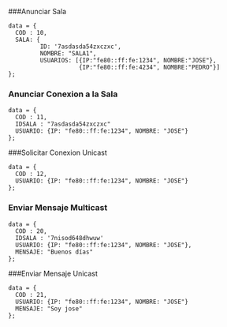 ###Anunciar Sala

```
data = {
  COD : 10,
  SALA: {
         ID: '7asdasda54zxczxc',
         NOMBRE: "SALA1",
         USUARIOS: [{IP:"fe80::ff:fe:1234", NOMBRE:"JOSE"},
                    {IP:"fe80::ff:fe:4234", NOMBRE:"PEDRO"}]      
};
```

### Anunciar Conexion a la Sala

```
data = {
  COD : 11,
  IDSALA : "7asdasda54zxczxc"
  USUARIO: {IP: "fe80::ff:fe:1234", NOMBRE: "JOSE"}      
};
```



###Solicitar Conexion Unicast

```
data = {
  COD : 12,
  USUARIO: {IP: "fe80::ff:fe:1234", NOMBRE: "JOSE"}      
};
```


### Enviar Mensaje Multicast

```
data = {
  COD : 20,
  IDSALA : '7nisod648dhwuw'
  USUARIO: {IP: "fe80::ff:fe:1234", NOMBRE: "JOSE"},
  MENSAJE: "Buenos días"
};
```

###Enviar Mensaje Unicast

```
data = {
  COD : 21,
  USUARIO: {IP: "fe80::ff:fe:1234", NOMBRE: "JOSE"}
  MENSAJE: "Soy jose"      
};
```